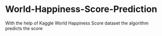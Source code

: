 # World-Happiness-Score-Prediction
With the help of Kaggle World Happiness Score dataset the algorithm predicts the score
